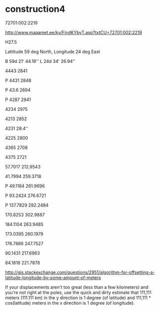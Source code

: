 # construction4

72701:002:2219

http://www.maaamet.ee/ky/FindKYbyT.asp?txtCU=72701:002:2219

H27.5

Lattitude 59 deg North, Longitude 24 deg East

B 59d 21' 44.18''   L 24d 34' 26.94'' 

4443 2841

P 4431 2848

P 43.6  2894

P 4287 2941

4234 2975

4213 2852

4231 28.4''

4225 2800

4365 2708

4375 2721


57.7017 212.9543

41.7994 259.3718

P 49.1184 261.9696

P 93.2424 276.6721

P 137.7829 292.2484

170.8253 302.9887

184.1104 263.9485

173.0395 260.1979

176.7866 247.7527


90.1431 217.6963

84.1818 221.7878





http://gis.stackexchange.com/questions/2951/algorithm-for-offsetting-a-latitude-longitude-by-some-amount-of-meters

If your displacements aren't too great (less than a few kilometers) and you're not right at the poles, use the quick and dirty estimate that 111,111 meters (111.111 km) in the y direction is 1 degree (of latitude) and 111,111 * cos(latitude) meters in the x direction is 1 degree (of longitude).













